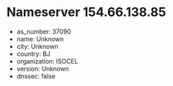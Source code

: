 # Nameserver 154.66.138.85

* as_number: 37090
* name: Unknown
* city: Unknown
* country: BJ
* organization: ISOCEL
* version: Unknown
* dnssec: false
